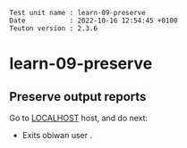 ```
Test unit name : learn-09-preserve
Date           : 2022-10-16 12:54:45 +0100
Teuton version : 2.3.6
```

# learn-09-preserve

## Preserve output reports


Go to [LOCALHOST](#required-hosts) host, and do next:
* Exits obiwan user .
